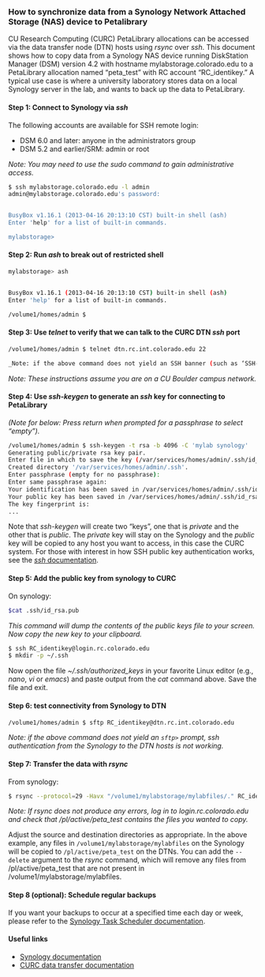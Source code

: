 ### How to synchronize data from a Synology Network Attached Storage (NAS) device to Petalibrary

CU Research Computing (CURC) PetaLibrary allocations can be accessed via the data transfer node (DTN) hosts using _rsync_ over _ssh_. This document shows how to copy data from a Synology NAS device running DiskStation Manager (DSM) version 4.2 with hostname mylabstorage.colorado.edu to a PetaLibrary allocation named “peta_test” with RC account “RC_identikey.”  A typical use case is where a university laboratory stores data on a local Synology server in the lab, and wants to back up the data to PetaLibrary.

#### Step 1: Connect to Synology via _ssh_ 

The following accounts are available for SSH remote login:
* DSM 6.0 and later: anyone in the administrators group
* DSM 5.2 and earlier/SRM: admin or root

_Note: You may need to use the _sudo_ command to gain administrative access._

```bash
$ ssh mylabstorage.colorado.edu -l admin
admin@mylabstorage.colorado.edu's password:


BusyBox v1.16.1 (2013-04-16 20:13:10 CST) built-in shell (ash)
Enter 'help' for a list of built-in commands.

mylabstorage>
```


#### Step 2: Run _ash_ to break out of restricted shell

```bash
mylabstorage> ash


BusyBox v1.16.1 (2013-04-16 20:13:10 CST) built-in shell (ash)
Enter 'help' for a list of built-in commands.

/volume1/homes/admin $
```

#### Step 3: Use _telnet_ to verify that we can talk to the CURC DTN _ssh_ port

```bash
/volume1/homes/admin $ telnet dtn.rc.int.colorado.edu 22

_Note: if the above command does not yield an SSH banner (such as ‘SSH-2.0-OpenSSH_7.4’), ssh connectivity from the Synology to the DTN hosts is not working._
```
_Note: These instructions assume you are on a CU Boulder campus network._

#### Step 4: Use _ssh-keygen_ to generate an _ssh_ key for connecting to PetaLibrary 

_(Note for below: Press return when prompted for a passphrase to select “empty”)._

```bash
/volume1/homes/admin $ ssh-keygen -t rsa -b 4096 -C 'mylab synology'
Generating public/private rsa key pair.
Enter file in which to save the key (/var/services/homes/admin/.ssh/id_rsa):
Created directory '/var/services/homes/admin/.ssh'.
Enter passphrase (empty for no passphrase):
Enter same passphrase again:
Your identification has been saved in /var/services/homes/admin/.ssh/id_rsa.
Your public key has been saved in /var/services/homes/admin/.ssh/id_rsa.pub.
The key fingerprint is:
...
```

Note that _ssh-keygen_ will create two “keys”, one that is _private_ and the other that is _public_. The _private_ key will stay on the Synology and the _public_ key will be copied to any host you want to access, in this case the CURC system.  For those with interest in how  SSH public key authentication works, see the [_ssh_ documentation](https://www.ssh.com/academy/ssh/public-key-authentication).

#### Step 5: Add the public key from synology to CURC

On synology:

```bash
$cat .ssh/id_rsa.pub
```
_This command will dump the contents of the public keys file to your screen. Now copy the new key to your clipboard._
```bash
$ ssh RC_identikey@login.rc.colorado.edu
$ mkdir -p ~/.ssh
```

Now open the file _~/.ssh/authorized_keys_ in your favorite Linux editor (e.g., _nano_, _vi_ or _emacs_) and paste output from the _cat_ command above. Save the file and exit.

#### Step 6: test connectivity from Synology to DTN

```bash
/volume1/homes/admin $ sftp RC_identikey@dtn.rc.int.colorado.edu
```

_Note: if the above command does not yield an `sftp>` prompt, ssh authentication from the Synology to the DTN hosts is not working._

#### Step 7: Transfer the data with _rsync_

From synology:
```bash
$ rsync --protocol=29 -Havx "/volume1/mylabstorage/mylabfiles/." RC_identikey@dtn.rc.int.colorado.edu:/pl/active/peta_test/.
```

_Note: If _rsync_ does not produce any errors, log in to login.rc.colorado.edu and check that /pl/active/peta_test contains the files you wanted to copy._

Adjust the source and destination directories as appropriate. In the above example, any files in `/volume1/mylabstorage/mylabfiles` on the Synology will be copied to `/pl/active/peta_test` on the DTNs. You can add the `--delete` argument to the _rsync_ command, which will remove any files from /pl/active/peta_test that are not present in /volume1/mylabstorage/mylabfiles.

#### Step 8 (optional): Schedule regular backups

If you want your backups to occur at a specified time each day or week, please refer to the [Synology Task Scheduler documentation](https://www.synology.com/en-global/knowledgebase/DSM/help/DSM/AdminCenter/system_taskscheduler).  

#### Useful links

* [Synology documentation](https://www.synology.com/en-us/support/documentation?query=&type=All&section=All&p=1)
* [CURC data transfer documentation](https://curc.readthedocs.io/en/latest/compute/data-transfer.html)
